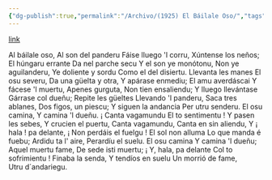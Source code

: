 ```yaml
---
{"dg-publish":true,"permalink":"/Archivo/(1925) El Báilale Oso/","tags":["#Siglo_20","a1925","central","Enrique_García-Rendueles","escrito","Gijón","poema"]}
---
```


[link](https://asturies.com/cavedaynava/bailale.txt)

Al báilale oso, 
Al son del panderu
Fáise lluego 'l corru,
Xúntense los neños; 
El húngaru errante 
Da nel parche secu 
Y el son ye monótonu, 
Non ye aguilanderu, 
Ye doliente y sordu 
Como el del disiertu. 
Llevanta les manes 
El osu severu, 
Da una güelta y otra, 
Y apárase enmediu; 
El amu averdáscai 
Y fácese 'l muertu, 
Apenes gurguta, 
Non tien ensaliendu; 
Y lluego llevántase 
Gárrase col dueñu; 
Repite les güeltes 
Llevando 'l panderu, 
Saca tres ablanes, 
Dos figos, un piescu; 
Y siguen la andancia 
Per utru senderu.
El osu camina, 
Y camina 'l dueñu. 
¡ Canta vagamundu 
El to sentimentu ! 
Y pasen les sebes, 
Y crucien el puertu, 
Canta vagamundu, 
Canta en sin aliendu,
Y ¡ hala ! pa delante, 
¡ Non perdáis el fuelgu !
El sol non alluma 
Lo que manda é fuebu; 
Ardidu ta l' aire, 
Perardíu el suelu. 
El osu camina 
Y camina 'l dueñu; 
Aquel muertu fame, 
De sede isti muertu; 
¡ Y, hala, pa delante 
Col to sofrimientu !
Finaba la senda, 
Y tendíos en suelu 
Un morrió de fame,  
Utru d´andariegu.